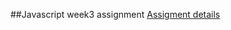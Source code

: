 ##Javascript week3 assignment
[Assigment details](https://github.com/HackYourFuture/JavaScript1/blob/master/Week3/MAKEME.md)